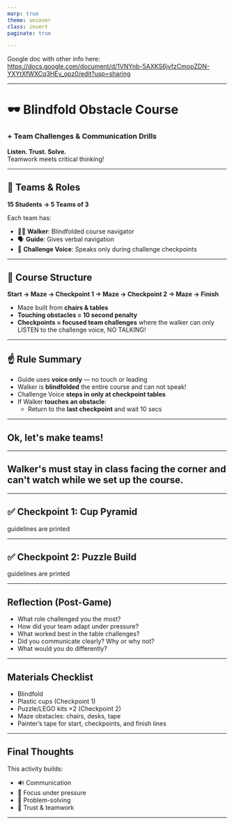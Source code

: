```yaml
---
marp: true
theme: uncover
class: invert
paginate: true

---
```


Google doc with other info here: https://docs.google.com/document/d/1VNYnb-5AXKS6jvfzCmopZDN-YXYtXfWXCq3HEy_opz0/edit?usp=sharing

---

# 🕶️ Blindfold Obstacle Course  
### + Team Challenges & Communication Drills

**Listen. Trust. Solve.**  
Teamwork meets critical thinking!

---

## 👥 Teams & Roles

**15 Students → 5 Teams of 3**

Each team has:
- 🧑‍🦯 **Walker**: Blindfolded course navigator
- 🗣️ **Guide**: Gives verbal navigation
- 🎤 **Challenge Voice**: Speaks only during challenge checkpoints


---

## 🔧 Course Structure

**Start → Maze → Checkpoint 1 → Maze → Checkpoint 2 → Maze → Finish**

- Maze built from **chairs & tables**
- **Touching obstacles = 10 second penalty** 
- **Checkpoints = focused team challenges** where the walker can only LISTEN to the challenge voice, NO TALKING!

---

## ☝️ Rule Summary

- Guide uses **voice only** — no touch or leading
- Walker is **blindfolded** the entire course and can not speak!
- Challenge Voice **steps in only at checkpoint tables**
- If Walker **touches an obstacle**:
  - Return to the **last checkpoint** and wait 10 secs
---

## Ok, let's make teams!

---
## Walker's must stay in class facing the corner and can't watch while we set up the course.  

---

## ✅ Checkpoint 1: Cup Pyramid

guidelines are printed


---

## ✅ Checkpoint 2: Puzzle Build

guidelines are printed

---

## Reflection (Post-Game)


- What role challenged you the most?
- How did your team adapt under pressure?
- What worked best in the table challenges?
- Did you communicate clearly? Why or why not?
- What would you do differently?

---

## Materials Checklist

- Blindfold  
- Plastic cups (Checkpoint 1)  
- Puzzle/LEGO kits ×2 (Checkpoint 2)  
- Maze obstacles: chairs, desks, tape   
- Painter’s tape for start, checkpoints, and finish lines  

---

## Final Thoughts

This activity builds:
- 🔊 Communication
- 🎯 Focus under pressure
- 🧠 Problem-solving
- 💪 Trust & teamwork

---